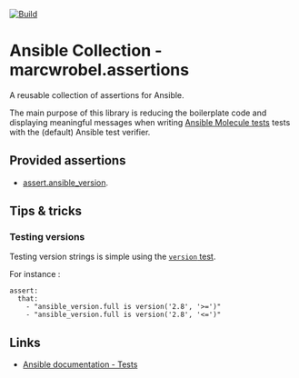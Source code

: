 [![Build](https://github.com/marcwrobel/ansible-collection-assertions/workflows/CI/badge.svg)](https://github.com/marcwrobel/ansible-collection-assertions/actions)

# Ansible Collection - marcwrobel.assertions

A reusable collection of assertions for Ansible.

The main purpose of this library is reducing the boilerplate code and displaying meaningful messages when writing [Ansible Molecule tests](https://github.com/ansible-community/molecule) tests
with the (default) Ansible test verifier.

## Provided assertions

- [assert.ansible_version](ansible_collections/marcwrobel/assertions/roles/assert_ansible_version/README.md).

## Tips & tricks

### Testing versions

Testing version strings is simple using the [`version` test](https://docs.ansible.com/ansible/latest/user_guide/playbooks_tests.html#comparing-versions).

For instance :

    assert:
      that:
        - "ansible_version.full is version('2.8', '>=')"
        - "ansible_version.full is version('2.8', '<=')"

## Links
- [Ansible documentation - Tests](https://docs.ansible.com/ansible/latest/user_guide/playbooks_tests.html)
